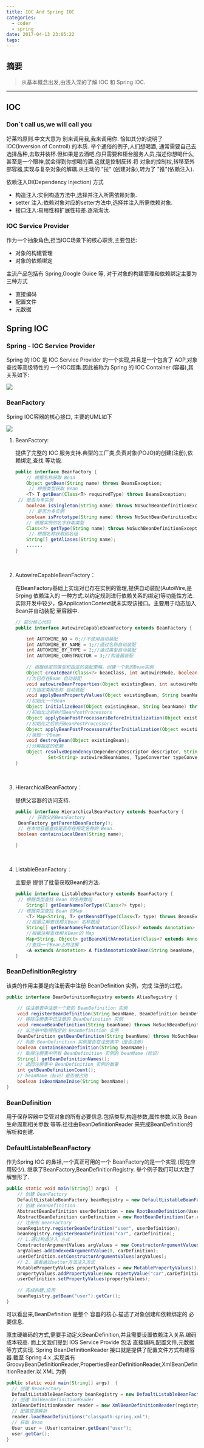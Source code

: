 ```yaml
---
title: IOC And Spring IOC
categories:
  - coder
  - spring
date: 2017-04-13 23:05:22
tags:
---
```

## 摘要

> 从基本概念出发,由浅入深的了解 IOC 和 Spring IOC.

---

<!-- more -->

IOC
---

### Don`t call us,we will call you

好莱坞原则.中文大意为 别来调用我,我来调用你. 恰如其分的说明了 IOC(Inversion of Controll) 的本质. 举个通俗的例子,人们想喝酒, 通常需要自己去选择品种,去取并装杯.但如果是去酒吧,你只需要和柜台服务人员,描述你想喝什么,甚至是一个眼神,就会得到你想喝的酒.这就是控制反转.将 对象的控制权,转移至外部容器,实现与复杂对象的解耦.从主动的 "拉" (创建对象),转为了 "推"(依赖注入).

依赖注入DI(Dependency Injection) 方式

* 构造注入:实例构造方法中,选择并注入所需依赖对象.
* setter 注入:依赖对象对应的setter方法中,选择并注入所需依赖对象.
* 接口注入:易用性和扩展性较差.逐渐淘汰.

### IOC Service Provider

作为一个抽象角色,担当IOC场景下的核心职责,主要包括:

* 对象的构建管理
* 对象的依赖绑定

主流产品包括有 Spring,Google Guice 等, 对于对象的构建管理和依赖绑定主要为三种方式

* 直接编码
* 配置文件
* 元数据

Spring IOC
---

### Spring - IOC Service Provider

Spring 的 IOC 是 IOC Service Provider 的一个实现,并且是一个包含了 AOP,对象查找等高级特性的 一个IOC超集.因此被称为 Spring 的 IOC Container (容器),其关系如下:

![](https://ww4.sinaimg.cn/large/006tKfTcgy1fei4g2c7l7j30sq0lqdiz.jpg)

### BeanFactory

Spring IOC容器的核心接口, 主要的UML如下

![](https://ww2.sinaimg.cn/large/006tKfTcgy1fekbx9sbw8j30kx0dkab7.jpg)

1. BeanFactory: 

   提供了完整的 IOC 服务支持.典型的工厂类,负责对象(POJO)的创建(注册),依赖绑定,查找 等功能.

   ```java
   public interface BeanFactory {
       // 根据名称获取 Bean
       Object getBean(String name) throws BeansException;
     	// 根据类型获取 Bean
       <T> T getBean(Class<T> requiredType) throws BeansException;
   	// 是否为单实例  
       boolean isSingleton(String name) throws NoSuchBeanDefinitionException;
     	// 是否为多实例
       boolean isPrototype(String name) throws NoSuchBeanDefinitionException;
       // 根据实例的名字获取类型 
       Class<?> getType(String name) throws NoSuchBeanDefinitionException;
     	// 根据名称获取别名组
       String[] getAliases(String name);
       ......
   }
   ```

   ​

2. AutowireCapableBeanFactory：

   在BeanFactory基础上实现对已存在实例的管理,提供自动装配(AutoWire,是 Srping 依赖注入的 一种方式.以约定规则进行依赖关系的绑定)等功能性方法.实际开发中较少，像ApplicationContext就未实现该接口。主要用于动态加入 Bean并自动装配 至容器中.

   ```java
   // 部分核心代码
   public interface AutowireCapableBeanFactory extends BeanFactory {

       int AUTOWIRE_NO = 0;//不使用自动装配 
       int AUTOWIRE_BY_NAME = 1;//通过名称自动装配 
       int AUTOWIRE_BY_TYPE = 2;//通过类型自动装配  
       int AUTOWIRE_CONSTRUCTOR = 3;//构造器装配 
     
       // 根据给定的类型和指定的装配策略，创建一个新的Bean实例
       Object createBean(Class<?> beanClass, int autowireMode, boolean dependencyCheck) throws BeansException;
       //为已存在Bean 自动装配
       void autowireBeanProperties(Object existingBean, int autowireMode, boolean dependencyCheck) throws BeansException; 
       //为指定类和名称 自动装配
       void applyBeanPropertyValues(Object existingBean, String beanName) throws BeansException;
       //初始化一个Bean
       Object initializeBean(Object existingBean, String beanName) throws BeansException;
       //初始化之前执行BeanPostProcessors
       Object applyBeanPostProcessorsBeforeInitialization(Object existingBean, String beanName) throws BeansException;
       //初始化之后执行BeanPostProcessors
       Object applyBeanPostProcessorsAfterInitialization(Object existingBean, String beanName) throws BeansException;
       //销毁一个Bean
       void destroyBean(Object existingBean);
       //分解指定的依赖
       Object resolveDependency(DependencyDescriptor descriptor, String beanName,
               Set<String> autowiredBeanNames, TypeConverter typeConverter) throws BeansException;
   }
   ```

   ​

3. HierarchicalBeanFactory：

   提供父容器的访问支持.

   ```java
   public interface HierarchicalBeanFactory extends BeanFactory {
     	// 获取父的BeanFactory
   	BeanFactory getParentBeanFactory();
   	// 在本地容器查找是否存在指定名称的 Bean.
   	boolean containsLocalBean(String name);

   }
   ```

   ​

4. ListableBeanFactory：

   主要是 提供了批量获取Bean的方法.

   ```java
   public interface ListableBeanFactory extends BeanFactory {
   	// 根据类型查找 Bean 的名称数组
       String[] getBeanNamesForType(Class<?> type); 
   	// 根据类型查找 Bean 的Map
       <T> Map<String, T> getBeansOfType(Class<T> type) throws BeansException; 
       //根据注解查找相关Bean 名称数组
       String[] getBeanNamesForAnnotation(Class<? extends Annotation> annotationType); 
       //根据注解查找相关Bean的 Map
       Map<String, Object> getBeansWithAnnotation(Class<? extends Annotation> annotationType) throws BeansException; 
       //查找一个Bean上的注解
       <A extends Annotation> A findAnnotationOnBean(String beanName, Class<A> annotationType) throws NoSuchBeanDefinitionException; 
   }
   ```

### BeanDefinitionRegistry

该类的作用主要是向注册表中注册 BeanDefinition 实例，完成 注册的过程。

```java
public interface BeanDefinitionRegistry extends AliasRegistry {

    // 往注册表中注册一个新的 BeanDefinition 实例 
    void registerBeanDefinition(String beanName, BeanDefinition beanDefinition)throws BeanDefinitionStoreException;
    // 移除注册表中已注册的 BeanDefinition 实例
    void removeBeanDefinition(String beanName) throws NoSuchBeanDefinitionException;
    // 从注册中取得指定的 BeanDefinition 实例
    BeanDefinition getBeanDefinition(String beanName) throws NoSuchBeanDefinitionException;
    // 判断 BeanDefinition 实例是否在注册表中（是否注册）
    boolean containsBeanDefinition(String beanName);
    // 取得注册表中所有 BeanDefinition 实例的 beanName（标识）
    String[] getBeanDefinitionNames();
    // 返回注册表中 BeanDefinition 实例的数量
    int getBeanDefinitionCount();
    // beanName（标识）是否被占用
    boolean isBeanNameInUse(String beanName);
}
```

### BeanDefinition

用于保存容器中受管对象的所有必要信息.包括类型,构造参数,属性参数,以及 Bean生命周期相关参数 等等.往往由BeanDefinitionReader 来完成BeanDefinition的解析和创建.

### DefaultListableBeanFactory

作为Spring IOC 的鼻祖,一个真正可用的一个 BeanFactory的是一个实现.(现在应用较少). 继承了BeanFactory,BeanDefinitionRegistry. 举个例子我们可以大致了解雏形了.

```java
public static void main(String[] args)  {
    // 创建 BeanFactory
    DefaultListableBeanFactory beanRegistry = new DefaultListableBeanFactory();   
    // 创建 BeanDefinition
    AbstractBeanDefinition userDefinition = new RootBeanDefinition(User.class,true);   
    AbstractBeanDefinition carDefinition = new RootBeanDefinition(Car.class,true);   
    // 注册到 BeanFactory
    beanRegistry.registerBeanDefinition("user", userDefinition);   
    beanRegistry.registerBeanDefinition("car", carDefinition);
    // 1.通过构造注入 方式
    ConstructorArgumentValues argValues = new ConstructorArgumentValues();   
    argValues.addIndexedArgumentValue(0, carDefinition); 
    userDefinition.setConstructorArgumentValues(argValues);
    // 2. 或者通过setter方法注入方式   
    MutablePropertyValues propertyValues = new MutablePropertyValues();   
    propertyValues.addPropertyValue(new ropertyValue("car",carDefinition)); 
    userDefinition.setPropertyValues(propertyValues);
  
  	// 完成构建,应用
    beanRegistry.getBean("user").getCar();
} 
```

可以看出来,BeanDefinition 是整个 容器的核心.描述了对象创建和依赖绑定的 必要信息.

原生硬编码的方式,需要手动定义BeanDefinition,并且需要设置依赖注入关系.编码成本较高. 而上文我们提到 IOS Service Provide 包活 直接编码,配置文件,元数据 等方式实现. Spring BeanDefinitionReader 接口就是提供了配置文件方式构建容器.截至 Spring 4.x ,实现类有 GroovyBeanDefinitionReader,PropertiesBeanDefinitionReader,XmlBeanDefinitionReader.以 XML 为例

```java
public static void main(String[] args)  {
  // 创建 BeanFactory
  DefaultListableBeanFactory beanRegistry = new DefaultListableBeanFactory(); 
  // 创建 XmlBeanDefinitionReader
  XmlBeanDefinitionReader reader = new XmlBeanDefinitionReader(registry);  
  // 配置资源解析
  reader.loadBeanDefinitions("classpath:spring.xml");  
  // 获取 Bean
  User user = (User)container.getBean("user");  
  user.getCar();
}   
```

